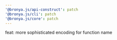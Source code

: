 ```yaml
---
'@bronya.js/api-construct': patch
'@bronya.js/cli': patch
'@bronya.js/core': patch
---
```


feat: more sophisticated encoding for function name
